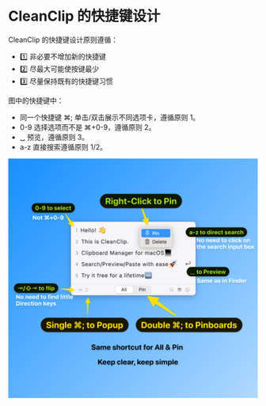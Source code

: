 # CleanClip 的快捷键设计

CleanClip 的快捷键设计原则遵循：
- 1️⃣ 非必要不增加新的快捷键
- 2️⃣ 尽最大可能使按键最少
- 3️⃣ 尽量保持既有的快捷键习惯

图中的快捷键中：
- 同一个快捷键 ⌘; 单击/双击展示不同选项卡，遵循原则 1。
- 0-9 选择选项而不是 ⌘+0-9，遵循原则 2。
- ␣ 预览，遵循原则 3。
- a-z 直接搜索遵循原则 1/2。

![CleanClip 的快捷键设计](pinboards_shortcuts.png)
